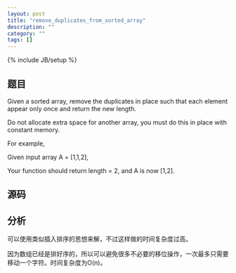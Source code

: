 ```yaml
---
layout: post
title: "remove_duplicates_from_sorted_array"
description: ""
category: ""
tags: []
---
```

{% include JB/setup %}

## 题目

Given a sorted array, remove the duplicates in place such that each element appear only once and return the new length.

Do not allocate extra space for another array, you must do this in place with constant memory.

For example,

Given input array A = [1,1,2],

Your function should return length = 2, and A is now [1,2].

## 源码

<script src="https://gist.github.com/squirrel20/905e6e2a90ef4e72ac16.js"></script>

## 分析

可以使用类似插入排序的思想来解，不过这样做的时间复杂度过高。

因为数组已经是排好序的，所以可以避免很多不必要的移位操作，一次最多只需要移动一个字符。时间复杂度为O(n)。
